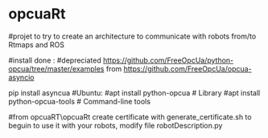 # opcuaRt

#projet to try to create an architecture to communicate with robots from/to Rtmaps and ROS

#install done :
#depreciated https://github.com/FreeOpcUa/python-opcua/tree/master/examples
from https://github.com/FreeOpcUa/opcua-asyncio

pip install asyncua
#Ubuntu:
#apt install python-opcua        # Library
#apt install python-opcua-tools  # Command-line tools

#from opcuaRT\opcuaRt
create certificate with generate_certificate.sh
to beguin to use it with your robots, modify file robotDescription.py